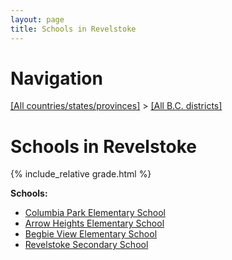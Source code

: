 ```yaml
---
layout: page
title: Schools in Revelstoke
---
```

# Navigation

[[All countries/states/provinces]](../..) > [[All B.C. districts]](..)

# Schools in Revelstoke

{% include_relative grade.html %}

**Schools:**

- [Columbia Park Elementary School](Columbia_Park_Elementary_School.md)
- [Arrow Heights Elementary School](Arrow_Heights_Elementary_School.md)
- [Begbie View Elementary School](Begbie_View_Elementary_School.md)
- [Revelstoke Secondary School](Revelstoke_Secondary_School.md)
